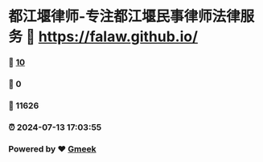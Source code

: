 # 都江堰律师-专注都江堰民事律师法律服务 :link: https://falaw.github.io/ 
### :page_facing_up: [10](https://falaw.github.io//tag.html) 
### :speech_balloon: 0 
### :hibiscus: 11626 
### :alarm_clock: 2024-07-13 17:03:55 
### Powered by :heart: [Gmeek](https://github.com/Meekdai/Gmeek)
